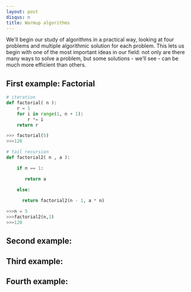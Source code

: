```yaml
---
layout: post
disqus: n
title: Warmup algorithms
---
```


We'll begin our study of algorithms in a practical way, looking at four problems and multiple algorithmic solution for each problem. This lets us begin with one of the most important ideas in our field: not only are there many ways to solve a problem, but some solutions - we'll see - can be much more efficient than others.

## First example: Factorial


```python
# iteration
def factorial( n ):
    r = 1
    for i in range(1, n + 1):
        r *= i
    return r

>>> factorial(5)
>>>120    

# tail recursion
def factorial2( n , a ):

    if n == 1:

       return a

    else:
      
      return factorial2(n - 1, a * n)     

>>>n = 5
>>>factorial2(n,1)
>>>120
```  


## Second example:

## Third example:

## Fourth example:
